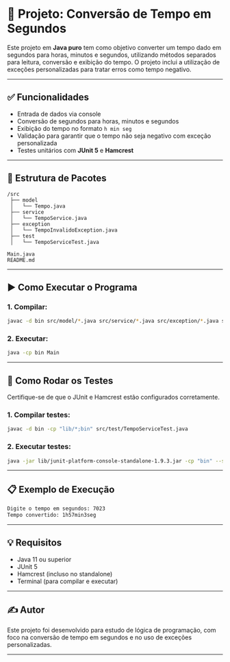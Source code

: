 # 📘 Projeto: Conversão de Tempo em Segundos

Este projeto em **Java puro** tem como objetivo converter um tempo dado em segundos para horas, minutos e segundos, utilizando métodos separados para leitura, conversão e exibição do tempo. O projeto inclui a utilização de exceções personalizadas para tratar erros como tempo negativo.

---

## ✅ Funcionalidades

- Entrada de dados via console
- Conversão de segundos para horas, minutos e segundos
- Exibição do tempo no formato `h min seg`
- Validação para garantir que o tempo não seja negativo com exceção personalizada
- Testes unitários com **JUnit 5** e **Hamcrest**

---

## 🧩 Estrutura de Pacotes

```
/src
 ├── model
 │   └── Tempo.java
 ├── service
 │   └── TempoService.java
 ├── exception
 │   └── TempoInvalidoException.java
 ├── test
 │   └── TempoServiceTest.java

Main.java
README.md
```

---

## ▶️ Como Executar o Programa

### 1. Compilar:

```bash
javac -d bin src/model/*.java src/service/*.java src/exception/*.java src/test/*.java Main.java
```

### 2. Executar:

```bash
java -cp bin Main
```

---

## 🧪 Como Rodar os Testes

Certifique-se de que o JUnit e Hamcrest estão configurados corretamente.

### 1. Compilar testes:

```bash
javac -d bin -cp "lib/*;bin" src/test/TempoServiceTest.java
```

### 2. Executar testes:

```bash
java -jar lib/junit-platform-console-standalone-1.9.3.jar -cp "bin" --scan-classpath
```

---

## 📋 Exemplo de Execução

```bash
Digite o tempo em segundos: 7023
Tempo convertido: 1h57min3seg
```

---

## 💡 Requisitos

- Java 11 ou superior
- JUnit 5
- Hamcrest (incluso no standalone)
- Terminal (para compilar e executar)

---

## ✍️ Autor

Este projeto foi desenvolvido para estudo de lógica de programação, com foco na conversão de tempo em segundos e no uso de exceções personalizadas.

---
